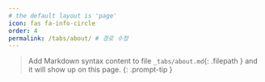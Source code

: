 ```yaml
---
# the default layout is 'page'
icon: fas fa-info-circle
order: 4
permalink: /tabs/about/ # 경로 수정
---
```


> Add Markdown syntax content to file `_tabs/about.md`{: .filepath } and it will show up on this page.
> {: .prompt-tip }
